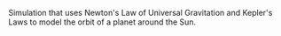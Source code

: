 Simulation that uses Newton's Law of Universal Gravitation and Kepler's Laws to model the orbit of a planet around the Sun.
